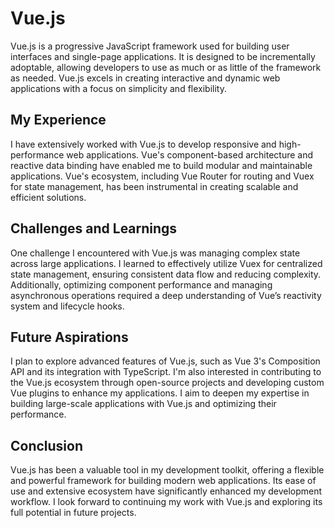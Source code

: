 # Vue.js

Vue.js is a progressive JavaScript framework used for building user interfaces and single-page applications. It is designed to be incrementally adoptable, allowing developers to use as much or as little of the framework as needed. Vue.js excels in creating interactive and dynamic web applications with a focus on simplicity and flexibility.

## My Experience

I have extensively worked with Vue.js to develop responsive and high-performance web applications. Vue's component-based architecture and reactive data binding have enabled me to build modular and maintainable applications. Vue's ecosystem, including Vue Router for routing and Vuex for state management, has been instrumental in creating scalable and efficient solutions.

## Challenges and Learnings

One challenge I encountered with Vue.js was managing complex state across large applications. I learned to effectively utilize Vuex for centralized state management, ensuring consistent data flow and reducing complexity. Additionally, optimizing component performance and managing asynchronous operations required a deep understanding of Vue’s reactivity system and lifecycle hooks.

## Future Aspirations

I plan to explore advanced features of Vue.js, such as Vue 3's Composition API and its integration with TypeScript. I'm also interested in contributing to the Vue.js ecosystem through open-source projects and developing custom Vue plugins to enhance my applications. I aim to deepen my expertise in building large-scale applications with Vue.js and optimizing their performance.

## Conclusion

Vue.js has been a valuable tool in my development toolkit, offering a flexible and powerful framework for building modern web applications. Its ease of use and extensive ecosystem have significantly enhanced my development workflow. I look forward to continuing my work with Vue.js and exploring its full potential in future projects.
